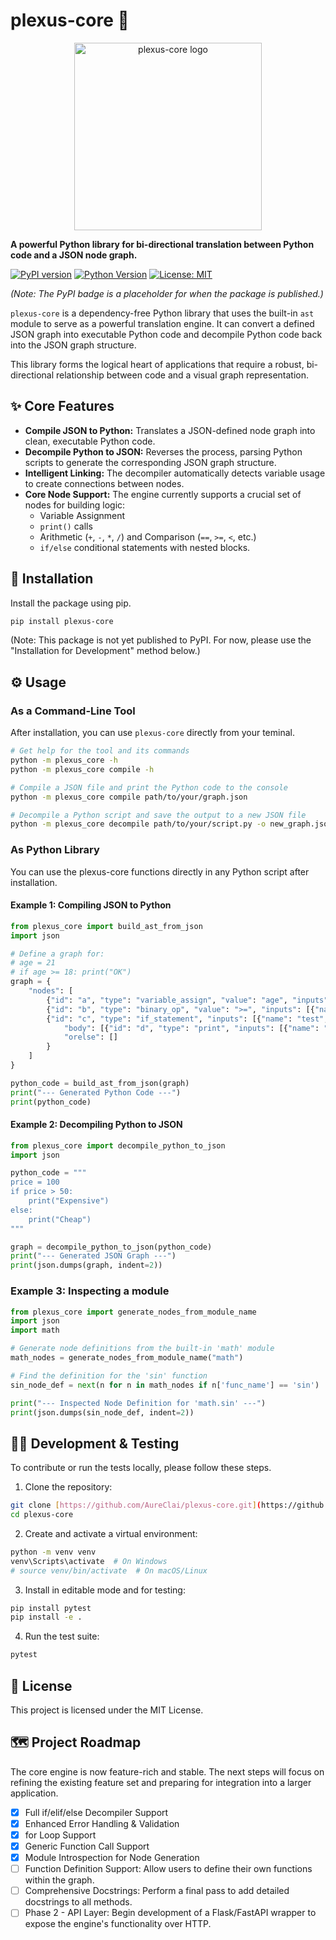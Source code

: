 # plexus-core 🧩

<p align="center"><img src="https://github.com/AureClai/plexus-core/tree/main/img/logo.png" alt="plexus-core logo" width="300"></p>

**A powerful Python library for bi-directional translation between Python code and a JSON node graph.**

[![PyPI version](https://img.shields.io/pypi/v/plexus-core.svg)](https://pypi.org/project/plexus-core/)
[![Python Version](https://img.shields.io/badge/python-3.9+-blue.svg)](https://www.python.org/downloads/)
[![License: MIT](https://img.shields.io/badge/License-MIT-yellow.svg)](https://opensource.org/licenses/MIT)

_(Note: The PyPI badge is a placeholder for when the package is published.)_

`plexus-core` is a dependency-free Python library that uses the built-in `ast` module to serve as a powerful translation engine. It can convert a defined JSON graph into executable Python code and decompile Python code back into the JSON graph structure.

This library forms the logical heart of applications that require a robust, bi-directional relationship between code and a visual graph representation.

## ✨ Core Features

- **Compile JSON to Python:** Translates a JSON-defined node graph into clean, executable Python code.
- **Decompile Python to JSON:** Reverses the process, parsing Python scripts to generate the corresponding JSON graph structure.
- **Intelligent Linking:** The decompiler automatically detects variable usage to create connections between nodes.
- **Core Node Support:** The engine currently supports a crucial set of nodes for building logic:
  - Variable Assignment
  - `print()` calls
  - Arithmetic (`+`, `-`, `*`, `/`) and Comparison (`==`, `>=`, `<`, etc.)
  - `if/else` conditional statements with nested blocks.

## 🔧 Installation

Install the package using pip.

```bash
pip install plexus-core
```

(Note: This package is not yet published to PyPI. For now, please use the "Installation for Development" method below.)

## ⚙️ Usage

### As a Command-Line Tool

After installation, you can use `plexus-core` directly from your teminal.

```bash
# Get help for the tool and its commands
python -m plexus_core -h
python -m plexus_core compile -h

# Compile a JSON file and print the Python code to the console
python -m plexus_core compile path/to/your/graph.json

# Decompile a Python script and save the output to a new JSON file
python -m plexus_core decompile path/to/your/script.py -o new_graph.json
```

### As Python Library

You can use the plexus-core functions directly in any Python script after installation.

#### Example 1: Compiling JSON to Python

```python
from plexus_core import build_ast_from_json
import json

# Define a graph for:
# age = 21
# if age >= 18: print("OK")
graph = {
    "nodes": [
        {"id": "a", "type": "variable_assign", "value": "age", "inputs": [{"name": "value", "value": "21"}]},
        {"id": "b", "type": "binary_op", "value": ">=", "inputs": [{"name": "left", "link": "a"}, {"name": "right", "value": "18"}]},
        {"id": "c", "type": "if_statement", "inputs": [{"name": "test", "link": "b"}],
            "body": [{"id": "d", "type": "print", "inputs": [{"name": "target", "value": "'OK'"}]}],
            "orelse": []
        }
    ]
}

python_code = build_ast_from_json(graph)
print("--- Generated Python Code ---")
print(python_code)
```

#### Example 2: Decompiling Python to JSON

```python
from plexus_core import decompile_python_to_json
import json

python_code = """
price = 100
if price > 50:
    print("Expensive")
else:
    print("Cheap")
"""

graph = decompile_python_to_json(python_code)
print("--- Generated JSON Graph ---")
print(json.dumps(graph, indent=2))
```

### Example 3: Inspecting a module

```python
from plexus_core import generate_nodes_from_module_name
import json
import math

# Generate node definitions from the built-in 'math' module
math_nodes = generate_nodes_from_module_name("math")

# Find the definition for the 'sin' function
sin_node_def = next(n for n in math_nodes if n['func_name'] == 'sin')

print("--- Inspected Node Definition for 'math.sin' ---")
print(json.dumps(sin_node_def, indent=2))
```

## 🧑‍💻 Development & Testing

To contribute or run the tests locally, please follow these steps.

1. Clone the repository:

```bash
git clone [https://github.com/AureClai/plexus-core.git](https://github.com/AureClai/plexus-core.git)
cd plexus-core
```

2. Create and activate a virtual environment:

```bash
python -m venv venv
venv\Scripts\activate  # On Windows
# source venv/bin/activate  # On macOS/Linux
```

3. Install in editable mode and for testing:

```bash
pip install pytest
pip install -e .
```

4. Run the test suite:

```bash
pytest
```

## 📜 License

This project is licensed under the MIT License.

## 🗺️ Project Roadmap
The core engine is now feature-rich and stable. The next steps will focus on refining the existing feature set and preparing for integration into a larger application.

- [x] Full if/elif/else Decompiler Support
- [x] Enhanced Error Handling & Validation
- [x] for Loop Support
- [x] Generic Function Call Support
- [x] Module Introspection for Node Generation
- [ ] Function Definition Support: Allow users to define their own functions within the graph.
- [ ] Comprehensive Docstrings: Perform a final pass to add detailed docstrings to all methods.
- [ ] Phase 2 - API Layer: Begin development of a Flask/FastAPI wrapper to expose the engine's functionality over HTTP.

